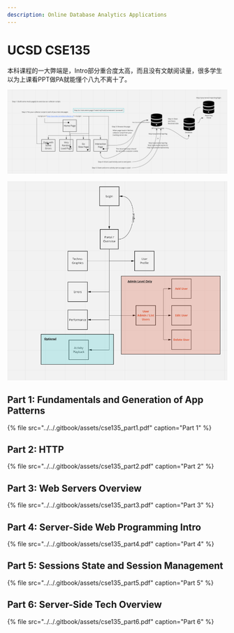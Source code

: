 ```yaml
---
description: Online Database Analytics Applications
---
```


# UCSD CSE135

本科课程的一大弊端是，Intro部分重合度太高，而且没有文献阅读量，很多学生以为上课看PPT做PA就能懂个八九不离十了。

![Tracking-1](../../.gitbook/assets/image%20%2855%29.png)

![Tracking-2](../../.gitbook/assets/image%20%2856%29.png)

## Part 1: Fundamentals and Generation of App Patterns

{% file src="../../.gitbook/assets/cse135\_part1.pdf" caption="Part 1" %}

## Part 2: HTTP

{% file src="../../.gitbook/assets/cse135\_part2.pdf" caption="Part 2" %}

## Part 3: Web Servers Overview

{% file src="../../.gitbook/assets/cse135\_part3.pdf" caption="Part 3" %}

## Part 4: Server-Side Web Programming Intro

{% file src="../../.gitbook/assets/cse135\_part4.pdf" caption="Part 4" %}

## Part 5: Sessions State and Session Management

{% file src="../../.gitbook/assets/cse135\_part5.pdf" caption="Part 5" %}

## Part 6: Server-Side Tech Overview

{% file src="../../.gitbook/assets/cse135\_part6.pdf" caption="Part 6" %}

